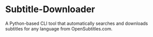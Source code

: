 # Subtitle-Downloader
A Python-based CLI tool that automatically searches and downloads subtitles for any language from OpenSubtitles.com.
